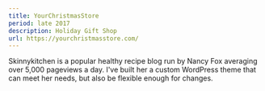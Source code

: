 ```yaml
---
title: YourChristmasStore
period: late 2017
description: Holiday Gift Shop
url: https://yourchristmasstore.com/
---
```


Skinnykitchen is a popular healthy recipe blog run by Nancy Fox averaging over 5,000 pageviews a day. I've built her a custom WordPress theme that can meet her needs, but also be flexible enough for changes.

